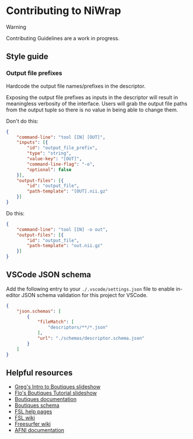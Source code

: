 # Contributing to NiWrap

> [!WARNING]
> Contributing Guidelines are a work in progress.

## Style guide

### Output file prefixes

Hardcode the output file names/prefixes in the descriptor.

Exposing the output file prefixes as inputs in the descriptor will result in meaningless verbosity of the interface. Users will grab the output file paths from the output tuple so there is no value in being able to change them.

Don't do this:

```json
{
    "command-line": "tool [IN] [OUT]",
    "inputs": [{
        "id": "output_file_prefix",
        "type": "string",
        "value-key": "[OUT]",
        "command-line-flag": "-o",
        "optional": false
    }],
    "output-files": [{
        "id": "output_file",
        "path-template": "[OUT].nii.gz"
    }]
}
```

Do this:

```json
{
    "command-line": "tool [IN] -o out",
    "output-files": [{
        "id": "output_file",
        "path-template": "out.nii.gz"
    }]
}
```

## VSCode JSON schema

Add the following entry to your `./.vscode/settings.json` file to enable in-editor JSON schema validation for this project for VSCode.

```json
{
    "json.schemas": [
        {
            "fileMatch": [
                "descriptors/**/*.json"
            ],
            "url": "./schemas/descriptor.schema.json"
        }
    ]
}
```

## Helpful resources

- [Greg's Intro to Boutiques slideshow](https://docs.google.com/presentation/d/17ktohcT1iH6MX1DNklljlHnNaD8YH8u-FauKuopmugY/edit?usp=sharing)
- [Flo's Boutiques Tutorial slideshow](https://docs.google.com/presentation/d/1pVjWzubcoY1WuE0g09xV6K8yx7asklMGJKyMS2rDZ_w/edit?usp=sharing)
- [Boutiques documentation](https://boutiques.github.io/)
- [Boutiques schema](https://github.com/boutiques/boutiques/blob/master/boutiques/schema/descriptor.schema.json)
- [FSL help pages](https://childmindresearch.github.io/help-pages-fsl/)
- [FSL wiki](https://fsl.fmrib.ox.ac.uk/fsl/fslwiki)
- [Freesurfer wiki](https://surfer.nmr.mgh.harvard.edu/fswiki)
- [AFNI documentation](https://afni.nimh.nih.gov/pub/dist/doc/htmldoc/index.html)
